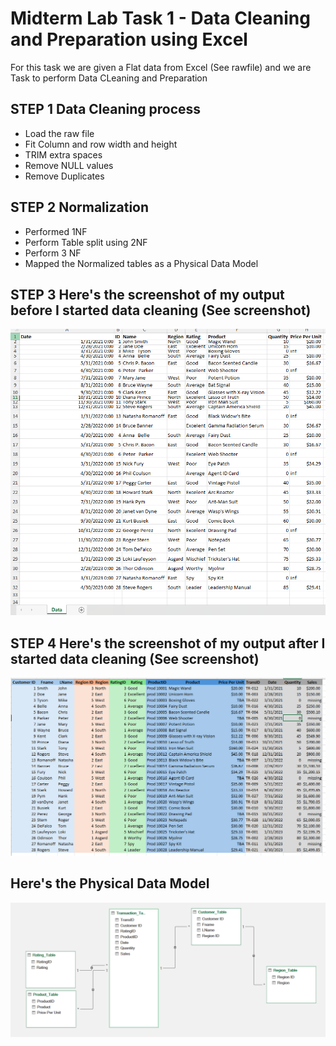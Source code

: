 # Midterm Lab Task 1 - Data Cleaning and Preparation using Excel
For this task we are given a Flat data from Excel (See rawfile) and we are Task to perform Data CLeaning and Preparation 
## STEP 1 Data Cleaning process
- Load the raw file
- Fit Column and row width and height
- TRIM extra spaces
- Remove NULL values
- Remove Duplicates
## STEP 2 Normalization 
- Performed 1NF
- Perform Table split using 2NF
- Perform 3 NF
- Mapped the Normalized tables as a Physical Data Model
## STEP 3 Here's the screenshot of my output before I started data cleaning (See screenshot)
![output 1](image/before.png)

## STEP 4 Here's the screenshot of my output after I started data cleaning (See screenshot)
![Sample Output](image/Screenshot%202025-03-07%20090159.png)
## Here's the Physical Data Model
![data model](image/Screenshot%202025-03-07%20090132.png)

